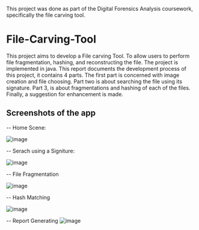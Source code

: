 This project was done as part of the Digital Forensics Analysis coursework, specifically the file carving tool.

# File-Carving-Tool
This project aims to develop a File carving Tool. To allow users to perform file fragmentation, hashing, and reconstructing the file. The project is implemented in java.
This report documents the development process of this project, it contains 4 parts. The first part is concerned with image creation and file choosing. Part two is about searching the file using its signature. Part 3, is about fragmentations and hashing of each of the files. Finally, a suggestion for enhancement is made.

## Screenshots of the app

-- Home Scene:

![image](https://github.com/sondosaabed/File-Carving-Tool/assets/65151701/de1dbde6-20f0-48ee-b5d3-8ca1cb0edf59)


-- Serach using a Signiture: 

![image](https://github.com/sondosaabed/File-Carving-Tool/assets/65151701/79132b62-15d3-4bb4-af55-6f0fe8f9d390)

-- File Fragmentation

![image](https://github.com/sondosaabed/File-Carving-Tool/assets/65151701/12cefd19-1105-4f89-b160-5474170e10a0)

-- Hash Matching

![image](https://github.com/sondosaabed/File-Carving-Tool/assets/65151701/4b7c66e6-dac2-4c05-921f-da66094f6146)


-- Report Generating
![image](https://github.com/sondosaabed/File-Carving-Tool/assets/65151701/7ce5686d-2d50-43c4-be78-c63a2903eb67)

